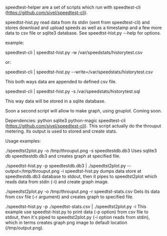 speedtest-helper are a set of scripts which run with speedtest-cli (https://github.com/sivel/speedtest-cli).

speedtst-hist.py read data from its stdin (sent from speedtest-cli) and stores download and upload speeds
as well as a timestamp and a few more data to csv file or sqlite3 database.
See speedtst-hist.py --help for options.

example:

speedtest-cli | speedtst-hist.py -w /var/speedstats/historytest.csv

or:

speedtest-cli | speedtst-hist.py --write=/var/speedstats/historytest.csv

This both ways data are appended to defined csv file.


speedtest-cli | speedtst-hist.py -s /var/speedstats/historytest.sql

This way data will be stored in a sqlite database.

Soon a second script will allow to make graph, using gnuplot. Coming soon.


Dependencies:
	python
	sqlite3
	python-magic
	speedtest-cli (https://github.com/sivel/speedtest-cli).	This script actually do the throuput
		metering. Its output is used to stored and create stats.


Usage examples:

./speedtst2plot.py -o /tmp/throuput.png -s speedtestdb.db3
                Uses sqlite3 db speedtestdb.db3 and creates graph at specified file.


./speedtst-hist.py -p speedtestdb.db3 | ./speedtst2plot.py --output=/tmp/throuput.png -i
                speedtst-hist.py dumps data store at speedtestdb.db3 database to stdout, then it
                pipes to speedtst2plot which reads data from stdin (-i) and create graph image.


./speedtst2plot.py -o /tmp/throuput.png -r speedtst-stats.csv
                Gets its data from csv file (-r argument) and creates graph to specified file.


./speedtst-hist.py -p ./speedtst-stats.csv | ./speedtst2plot.py -i
                This example use speedtst-hist.py to print data (-p option) from csv file to stdout,
                then it's piped to speedtst2plot.py (-i option reads from stdin), which in terms creates
                graph png image to default location (/tmp/output.png).


